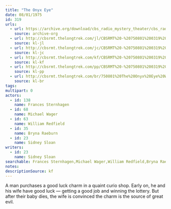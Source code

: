 ```yaml
---
title: "The Onyx Eye"
date: 08/01/1975
id: 319
urls: 
  - url: https://archive.org/download/cbs_radio_mystery_theater/cbs_radio_mystery_theater-0301-0350.zip/cbs_radio_mystery_theater-0301-0350%2Fcbsrmt_0319_the_onyx_eye.mp3
    source: archive-org
  - url: http://cbsrmt.thelongtrek.com/jl/CBSRMT%20-%20750801%200319%20The%20Onyx%20Eye_jl.mp3
    source: kl-jl
  - url: http://cbsrmt.thelongtrek.com/jc/CBSRMT%20-%20750801%200319%20Onyx%20Eye%20vbr%20kb_jc.mp3
    source: kl-jc
  - url: http://cbsrmt.thelongtrek.com/kf/CBSRMT%20-%20750801%200319%20The%20Onyx%20Eye_kf.mp3
    source: kl-kf
  - url: http://cbsrmt.thelongtrek.com/pp/CBSRMT%20-%20750801%200319%20The%20Onyx%20Eye_pp.mp3
    source: kl-pp
  - url: http://cbsrmt.thelongtrek.com/br/750801%20The%20Onyx%20Eye%20WOR.mp3
    source: kl-br
tags: 
multipart: 0
actors:  
  - id: 138
    name: Frances Sternhagen  
  - id: 68
    name: Michael Wager  
  - id: 63
    name: William Redfield  
  - id: 35
    name: Bryna Raeburn  
  - id: 23
    name: Sidney Sloan
writers:  
  - id: 23
    name: Sidney Sloan
searchable: Frances Sternhagen,Michael Wager,William Redfield,Bryna Raeburn,Sidney Sloan Sidney Sloan
notes: 
descriptionSource: kf
---
```

A man purchases a good luck charm in a quaint curio shop. Early on, he and his wife have good luck — getting a good job and winning the lottery. But after their baby dies, the wife is convinced the charm is the source of great evil.